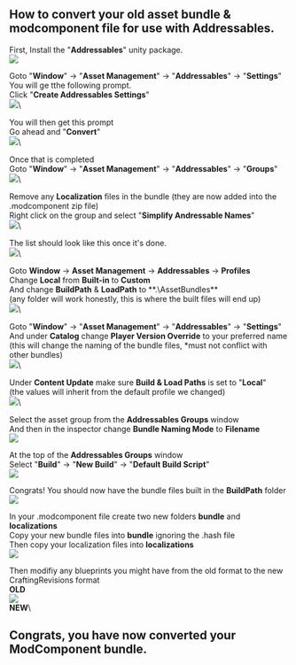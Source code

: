 ## How to convert your old asset bundle & modcomponent file for use with Addressables.

First, Install the "**Addressables**" unity package.\
![](https://raw.githubusercontent.com/dommrogers/ModComponent/master/Images/convert-bundle/install_addressables_.png)

Goto "**Window**" -> "**Asset Management**" -> "**Addressables**" -> "**Settings**"\
You will ge tthe following prompt.\
Click "**Create Addressables Settings**"\
![](https://raw.githubusercontent.com/dommrogers/ModComponent/master/Images/convert-bundle/create_settings.png)\

You will then get this prompt\
Go ahead and "**Convert**"\
![](https://raw.githubusercontent.com/dommrogers/ModComponent/master/Images/convert-bundle/convert_bundle.png)\

Once that is completed\
Goto "**Window**" -> "**Asset Management**" -> "**Addressables**" -> "**Groups**"\
![](https://raw.githubusercontent.com/dommrogers/ModComponent/master/Images/convert-bundle/groups.png)\

Remove any **Localization** files in the bundle (they are now added into the .modcomponent zip file)\
Right click on the group and select "**Simplify Andressable Names**"\
![](https://raw.githubusercontent.com/dommrogers/ModComponent/master/Images/convert-bundle/simplify_names.png)\

The list should look like this once it's done.\
![](https://raw.githubusercontent.com/dommrogers/ModComponent/master/Images/convert-bundle/simplify_done.png)\

Goto **Window** -> **Asset Management** -> **Addressables** -> **Profiles**\
Change **Local** from **Built-in** to **Custom**\
And change **BuildPath** & **LoadPath** to **.\AssetBundles\**\
(any folder will work honestly, this is where the built files will end up)\
![](https://raw.githubusercontent.com/dommrogers/ModComponent/master/Images/convert-bundle/default_profile.png)\

Goto "**Window**" -> "**Asset Management**" -> "**Addressables**" -> "**Settings**"\
And under **Catalog** change **Player Version Override** to your preferred name\
(this will change the naming of the bundle files, *must not conflict with other bundles)\
![](https://raw.githubusercontent.com/dommrogers/ModComponent/master/Images/convert-bundle/override_name.png)\

Under **Content Update** make sure **Build & Load Paths** is set to "**Local**"\
(the values will inherit from the default profile we changed)\
![](https://raw.githubusercontent.com/dommrogers/ModComponent/master/Images/convert-bundle/build_remote_catalog.png)\

Select the asset group from the **Addressables Groups** window\
And then in the inspector change **Bundle Naming Mode** to **Filename**\
![](https://raw.githubusercontent.com/dommrogers/ModComponent/master/Images/convert-bundle/set_naming_mode.png)

At the top of the **Addressables Groups** window\
Select "**Build**" -> "**New Build**" -> "**Default Build Script**"\
![](https://raw.githubusercontent.com/dommrogers/ModComponent/master/Images/convert-bundle/build_bundle.png)

Congrats! You should now have the bundle files built in the **BuildPath** folder\
![](https://raw.githubusercontent.com/dommrogers/ModComponent/master/Images/convert-bundle/bundle_files.png)

In your .modcomponent file create two new folders **bundle** and **localizations**\
Copy your new bundle files into **bundle** ignoring the .hash file\
Then copy your localization files into **localizations** \
![](https://raw.githubusercontent.com/dommrogers/ModComponent/master/Images/convert-bundle/zip_folders.png)

Then modifiy any blueprints you might have from the old format to the new CraftingRevisions format\
**OLD**\
![](https://raw.githubusercontent.com/dommrogers/ModComponent/master/Images/convert-bundle/blueprint_changes.png)\
**NEW**\

## Congrats, you have now converted your ModComponent bundle.

